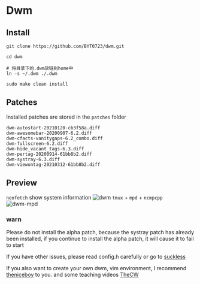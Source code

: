 # Dwm

## Install

```shell
git clone https://github.com/BYT0723/dwm.git

cd dwm

# 将目录下的.dwm软链到home中
ln -s ~/.dwm ./.dwm

sudo make clean install

```

## Patches
Installed patches are stored in the ```patches``` folder

```shell
dwm-autostart-20210120-cb3f58a.diff
dwm-awesomebar-20200907-6.2.diff
dwm-cfacts-vanitygaps-6.2_combo.diff
dwm-fullscreen-6.2.diff
dwm-hide_vacant_tags-6.3.diff
dwm-pertag-20200914-61bb8b2.diff
dwm-systray-6.3.diff
dwm-viewontag-20210312-61bb8b2.diff
```

## Preview
```neofetch``` show system information
![dwm](./images/dwm-preview.png) 
```tmux``` + ```mpd``` + ```ncmpcpp``` 
![dwm-mpd](./images/dwm-preview-mpd.png)

### warn
Please do not install the alpha patch, because the systray patch has already been installed, if you continue to install the alpha patch, it will cause it to fail to start

If you have other issues, please read config.h carefully or go to [suckless](https://dwm.suckless.org)

If you also want to create your own dwm, vim environment, I recommend [theniceboy](https://github.com/theniceboy) to you.
and some teaching videos [TheCW](https://www.bilibili.com/video/BV11J411t7RY) 
